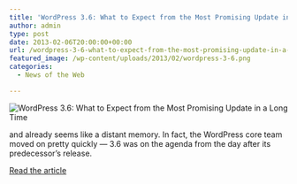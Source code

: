 ```yaml
---
title: 'WordPress 3.6: What to Expect from the Most Promising Update in a Long Time'
author: admin
type: post
date: 2013-02-06T20:00:00+00:00
url: /wordpress-3-6-what-to-expect-from-the-most-promising-update-in-a-long-time/
featured_image: /wp-content/uploads/2013/02/wordpress-3-6.png
categories:
  - News of the Web

---
```

<img src="https://i0.wp.com/managewp.com/wp-content/uploads/2013/02/wordpress-3-6.png?w=700&#038;ssl=1" alt="WordPress 3.6: What to Expect from the Most Promising Update in a Long Time" data-recalc-dims="1" />

and already seems like a distant memory. In fact, the WordPress core team moved on pretty quickly &#8212; 3.6 was on the agenda from the day after its predecessor&#8217;s release.

<a href="https://managewp.com/wordpress-3-6-preview" title="WordPress 3.6: What to Expect from the Most Promising Update in a Long Time" target="_blank">Read the article</a>